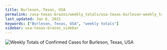 ```yaml
---
title: Burleson, Texas, USA
permalink: /usa-texas-brazos/weekly_totals/usa-texas-burleson-weekly_totals.html
last_updated: Jan 6, 2021
keywords: ["Burleson, Texas, USA", "weekly totals"]
sidebar: usa-texas-brazos_sidebar
---
```


![Weekly Totals of Confirmed Cases for Burleson, Texas, USA](/covid_tracker/images/graphs/usa-texas-burleson-weekly_totals_graph.png)
